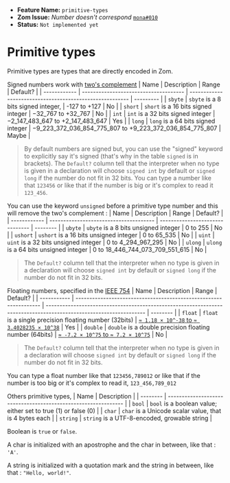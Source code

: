 - **Feature Name:** `primitive-types` 
- **Zom Issue:** *Number doesn't correspond* [`mona#010`](https://github.com/Larsouille25/mona/issues/10)
- **Status:** `Not implemented yet`

# Primitive types

Primitive types are types that are directly encoded in Zom.

Signed numbers work with [two's complement](https://en.wikipedia.org/wiki/Two%27s_complement)
|     Name     |            Description                |                           Range                          | Default?  |
| ------------ | ------------------------------------- | -------------------------------------------------------- | --------- |
|    `sbyte`   | `sbyte` is a 8 bits signed integer,   | -127 to +127                                             |     No    |
|    `short`   | `short` is a 16 bits signed integer   | −32_767 to +32_767                                       |     No    |
|     `int`    | `int` is a 32 bits signed integer     | −2_147_483_647 to +2_147_483_647                         |    Yes    |
|     `long`   | `long` is a 64 bits signed integer    | −9_223_372_036_854_775_807 to +9_223_372_036_854_775_807 |   Maybe   |
> By default numbers are signed but, you can use the "signed" keyword to explicitly say it's signed (that's why in the table `signed` is in brackets).
> The `Default?` column tell that the interpreter when no type is given in a declaration will choose `signed int` by default or `signed long` if the number do not fit in 32 bits.
You can type a number like that `123456` or like that if the number is big or it's complex to read it `123_456`.

You can use the keyword `unsigned` before a primitive type number and this will remove the two's complement :
|      Name    |            Description                 |              Range              | Default? |
| ------------ | -------------------------------------- | ------------------------------- | -------- |
|   `ubyte`    | `ubyte` is a 8 bits unsigned integer   | 0 to 255                        |    No    |
|   `ushort`   | `ushort` is a 16 bits unsigned integer | 0 to 65_535                     |    No    |
|    `uint`    | `uint` is a 32 bits unsigned integer   | 0 to 4_294_967_295              |    No    |
|   `ulong`    | `ulong` is a 64 bits unsigned integer  | 0 to 18_446_744_073_709_551_615 |    No    |
> The `Default?` column tell that the interpreter when no type is given in a declaration will choose `signed int` by default or `signed long` if the number do not fit in 32 bits.

Floating numbers, specified in the [IEEE 754](https://en.wikipedia.org/wiki/IEEE_754) 
|     Name    |                             Description                           |                                                        Range                                                       | Default? |
| ----------- | ----------------------------------------------------------------- | ------------------------------------------------------------------------------------------------------------------ | -------- |
|    `float`  | `float` is a single precision floating number (32bits)            | [`≈ 1.18 × 10^-38` to `≈ 3.4028235 × 10^38`](https://en.wikipedia.org/wiki/Single-precision_floating-point_format) |    Yes   |
|   `double`  | `double` is a double precision floating number (64bits)           | [`≈ -7.2 × 10^75` to `≈ 7.2 × 10^75`](https://en.wikipedia.org/wiki/Double-precision_floating-point_format)        |    No    |
> The `Default?` column tell that the interpreter when no type is given in a declaration will choose `signed int` by default or `signed long` if the number do not fit in 32 bits.

You can type a float number like that `123456,789012` or like that if the number is too big or it's complex to read it, `123_456,789_012`

Others primitive types,
|   Name   |                           Description                          |
| -------- | -------------------------------------------------------------- |
|  `bool`  | `bool` is a boolean value; either set to true (1) or false (0) |
|  `char`  | `char` is a Unicode scalar value, that is 4 bytes each         |
| `string` | `string` is a UTF-8-encoded, growable string                   | 

Boolean is `true` or `false`.

A char is initialized with an apostrophe and the char in between, like that : `'A'`.

A string is initialized with a quotation mark and the string in between, like that : `"Hello, world!"`.
